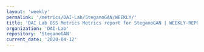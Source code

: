 ```yaml
---
layout: 'weekly'
permalink: '/metrics/DAI-Lab/SteganoGAN/WEEKLY/'
title: 'DAI Lab OSS Metrics Metrics report for SteganoGAN | WEEKLY-REPORT-2020-04-12'
organization: 'DAI-Lab'
repository: 'SteganoGAN'
current_date: '2020-04-12'
---
```

